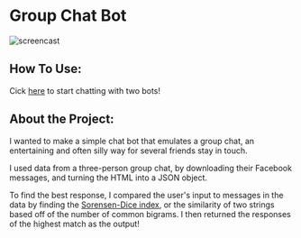 # Group Chat Bot

![screencast](https://github.com/githubschman/group-chat-bot/blob/master/example.gif?raw=true)

## How To Use:

Cick [here](https://group-chat-bot.herokuapp.com/) to start chatting with two bots!

## About the Project:

I wanted to make a simple chat bot that emulates a group chat, an entertaining and often silly way for several friends stay in touch.

I used data from a three-person group chat, by downloading their Facebook messages, and turning the HTML into a JSON object.

To find the best response, I compared the user's input to messages in the data by finding the [Sorensen-Dice index](http://www.algomation.com/algorithm/sorensen-dice-string-similarity), or the similarity of two strings based off of the number of common bigrams. I then returned the responses of the highest match as the output!

